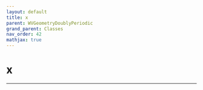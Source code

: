 ```yaml
---
layout: default
title: x
parent: WVGeometryDoublyPeriodic
grand_parent: Classes
nav_order: 42
mathjax: true
---
```


#  x




---

